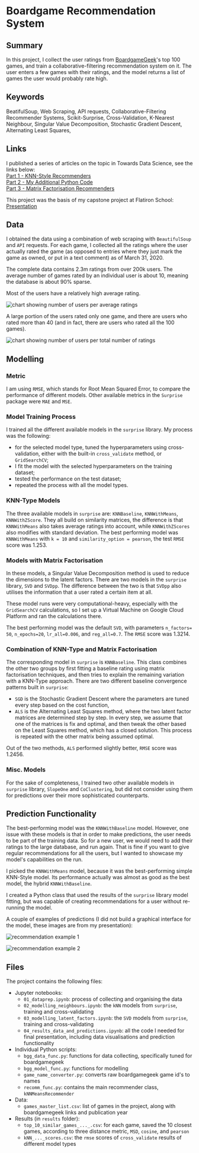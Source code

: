 # Boardgame Recommendation System

## Summary
In this project, I collect the user ratings from [BoardgameGeek](https://boardgamegeek.com/)'s top 100 games, and train a collaborative-filtering recommendation system on it. The user enters a few games with their ratings, and the model returns a list of games the user would probably rate high. 

## Keywords
BeatifulSoup, Web Scraping, API requests, Collaborative-Filtering Recommender Systems, Scikit-Surprise, Cross-Validation, K-Nearest Neighbour, Singular Value Decomposition, Stochastic Gradient Descent, Alternating Least Squares, 

## Links
I published a series of articles on the topic in Towards Data Science, see the links below: 
<br>
[Part 1 - KNN-Style Recommenders](https://towardsdatascience.com/how-to-build-a-memory-based-recommendation-system-using-python-surprise-55f3257b2cf4)
<br>
[Part 2 - My Additional Python Code](https://towardsdatascience.com/my-python-code-for-flexible-recommendations-b4d838e9e0e0)
<br>
[Part 3 - Matrix Factorisation Recommenders](https://towardsdatascience.com/how-to-build-a-model-based-recommendation-system-using-python-surprise-2df3b77ab3e5)

This project was the basis of my capstone project at Flatiron School:
<br>
[Presentation](https://docs.google.com/presentation/d/1qKxO2TLHGmGMCSOYO37v1a-bLFWAbEmGfutsNbDwyew/edit#slide=id.p)

## Data
I obtained the data using a combination of web scraping with `BeautifulSoup` and `API` requests. For each game, I collected all the ratings where the user actually rated the game (as opposed to entries where they just mark the game as owned, or put in a text comment) as of March 31, 2020. 

The complete data contains 2.3m ratings from over 200k users. The average number of games rated by an individual user is about 10, meaning the database is about 90% sparse. 

Most of the users have a relatively high average rating.  

![chart showing number of users per average ratings](./charts/users_by_average_ratings.png)

A large portion of the users rated only one game, and there are users who rated more than 40 (and in fact, there are users who rated all the 100 games).

![chart showing number of users per total number of ratings](./charts/users_by_number_of_ratings.png)

## Modelling

### Metric
I am using `RMSE`, which stands for Root Mean Squared Error, to compare the performance of different models. Other available metrics in the `Surprise` package were `MAE` and `MSE`. 

### Model Training Process
I trained all the different available models in the `surprise` library. My process was the following: 
- for the selected model type, tuned the hyperparameters using cross-validation, either with the built-in `cross_validate` method, or `GridSearchCV`;
- I fit the model with the selected hyperparameters on the training dataset;
- tested the performance on the test dataset;
- repeated the process with all the model types. 

### KNN-Type Models

The three available models in `surprise` are: `KNNBaseline`, `KNNWithMeans`, `KNNWithZScore`. They all build on similarity matrices, the difference is that `KNNWithMeans` also takes average ratings into account, while `KNNWithZScores` also modifies with standard deviation. The best performing model was `KNNWithMeans` with `k = 10` and `similarity_option = pearson`, the test `RMSE` score was 1.253.  

### Models with Matrix Factorisation

In these models, a Singular Value Decomposition method is used to reduce the dimensions to the latent factors. There are two models in the `surprise` library, `SVD` and `SVDpp`. The difference between the two is that `SVDpp` also utilises the information that a user rated a certain item at all. 

These model runs were very computational-heavy, especially with the `GridSearchCV` calculations, so I set up a Virtual Machine on Google Cloud Platform and ran the calculations there. 

The best performing model was the default `SVD`, with parameters `n_factors= 50`, `n_epochs=20`, `lr_all=0.006`, and `reg_all=0.7`. The `RMSE` score was 1.3214. 

### Combination of KNN-Type and Matrix Factorisation

The corresponding model in `surprise` is `KNNBaseline`. This class combines the other two groups by first fitting a baseline rating using matrix factorisation techniques, and then tries to explain the remaining variation with a KNN-Type approach. There are two different baseline convergence patterns built in `surprise`: 

- `SGD` is the Stochastic Gradient Descent where the parameters are tuned every step based on the cost function, 
- `ALS` is the Alternating Least Squares method, where the two latent factor matrices are determined step by step. In every step, we assume that one of the matrices is fix and optimal, and then tweak the other based on the Least Squares method, which has a closed solution. This process is repeated with the other matrix being assumed optimal. 

Out of the two methods, `ALS` performed slightly better, `RMSE` score was 1.2456. 

### Misc. Models

For the sake of completeness, I trained two other available models in `surprise` library, `SlopeOne` and `CoClustering`, but did not consider using them for predictions over their more sophisticated counterparts. 

## Prediction Functionality
The best-performing model was the `KNNWithBaseline` model. However, one issue with these models is that in order to make predictions, the user needs to be part of the training data. So for a new user, we would need to add their ratings to the large database, and run again. That is fine if you want to give regular recommendations for all the users, but I wanted to showcase my model's capabilities on the run. 

I picked the `KNNWithMeans` model, because it was the best-performing simple KNN-Style model. Its performance actually was almost as good as the best model, the hybrid `KNNWithBaseline`. 

I created a Python class that used the results of the `surprise` library model fitting, but was capable of creating recommendations for a user without re-running the model. 

A couple of examples of predictions (I did not build a graphical interface for the model, these images are from my presentation): 

![recommendation example 1](./charts/recomm_1.png)

![recommendation example 2](./charts/recomm_2.png)


## Files
The project contains the following files: 
- Jupyter notebooks: 
    - `01_dataprep.ipynb`: process of collecting and organising the data
    - `02_modelling_neighbours.ipynb`: the `kNN` models from `surprise`, training and cross-validating
    - `03_modelling_latent_factors.ipynb`: the `SVD` models from `surprise`, training and cross-validating
    - `04_results_data_and_predictions.ipynb`: all the code I needed for final presentation, including data visualisations and prediction functionality
- Individual Python scripts:
    - `bgg_data_func.py`: functions for data collecting, specifically tuned for boardgamegeek
    - `bgg_model_func.py`: functions for modelling
    - `game_name_converter.py`: converts raw boardgamegeek game id's to names
    - `recomm_func.py`: contains the main recommender class, `kNNMeansRecommender`
- Data:
    - `games_master_list.csv`: list of games in the project, along with boardgamegeek links and publication year
- Results (in `results` folder):
    - `top_10_similar_games_..._.csv`: for each game, saved the 10 closest games, according to three distance metric, `MSD`, `cosine`, and `pearson`
    - `kNN_..._scores.csv`: the `rmse` scores of `cross_validate` results of different model types
